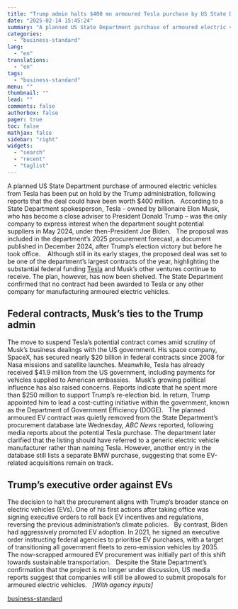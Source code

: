 ```yaml
---
title: "Trump admin halts $400 mn armoured Tesla purchase by US State Department"
date: "2025-02-14 15:45:24"
summary: "A planned US State Department purchase of armoured electric vehicles from Tesla has been put on hold by the Trump administration, following reports that the deal could have been worth $400 million. According to a State Department spokesperson, Tesla - owned by billionaire Elon Musk, who has become a close..."
categories:
  - "business-standard"
lang:
  - "en"
translations:
  - "en"
tags:
  - "business-standard"
menu: ""
thumbnail: ""
lead: ""
comments: false
authorbox: false
pager: true
toc: false
mathjax: false
sidebar: "right"
widgets:
  - "search"
  - "recent"
  - "taglist"
---
```


A planned US State Department purchase of armoured electric vehicles from Tesla has been put on hold by the Trump administration, following reports that the deal could have been worth $400 million.
 
According to a State Department spokesperson, Tesla - owned by billionaire Elon Musk, who has become a close adviser to President Donald Trump – was the only company to express interest when the department sought potential suppliers in May 2024, under then-President Joe Biden.
 
The proposal was included in the department’s 2025 procurement forecast, a document published in December 2024, after Trump’s election victory but before he took office. 
 
Although still in its early stages, the proposed deal was set to be one of the department’s largest contracts of the year, highlighting the substantial federal funding [Tesla](https://www.business-standard.com/topic/tesla-inc-shares) and Musk’s other ventures continue to receive. The plan, however, has now been shelved. The State Department confirmed that no contract had been awarded to Tesla or any other company for manufacturing armoured electric vehicles.
 

Federal contracts, Musk’s ties to the Trump admin
-------------------------------------------------

The move to suspend Tesla’s potential contract comes amid scrutiny of Musk’s business dealings with the US government. His space company, SpaceX, has secured nearly $20 billion in federal contracts since 2008 for Nasa missions and satellite launches. Meanwhile, Tesla has already received $41.9 million from the US government, including payments for vehicles supplied to American embassies.
 
Musk’s growing political influence has also raised concerns. Reports indicate that he spent more than $250 million to support Trump’s re-election bid. In return, Trump appointed him to lead a cost-cutting initiative within the government, known as the Department of Government Efficiency (DOGE).
 
The planned armoured EV contract was quietly removed from the State Department’s procurement database late Wednesday, *ABC News* reported, following media reports about the potential Tesla purchase. The department later clarified that the listing should have referred to a generic electric vehicle manufacturer rather than naming Tesla. However, another entry in the database still lists a separate BMW purchase, suggesting that some EV-related acquisitions remain on track.
 

Trump’s executive order against EVs
-----------------------------------

The decision to halt the procurement aligns with Trump’s broader stance on electric vehicles (EVs). One of his first actions after taking office was signing executive orders to roll back EV incentives and regulations, reversing the previous administration’s climate policies.
 
By contrast, Biden had aggressively promoted EV adoption. In 2021, he signed an executive order instructing federal agencies to prioritise EV purchases, with a target of transitioning all government fleets to zero-emission vehicles by 2035. The now-scrapped armoured EV procurement was initially part of this shift towards sustainable transportation.
 
Despite the State Department’s confirmation that the project is no longer under discussion, US media reports suggest that companies will still be allowed to submit proposals for armoured electric vehicles.
 
*[With agency inputs]*

[business-standard](https://www.business-standard.com/world-news/400-million-tesla-armored-ev-contract-trump-admin-halt-executive-order-125021400792_1.html)
